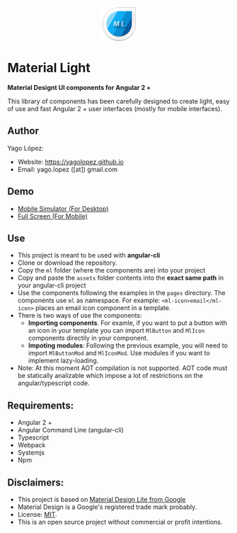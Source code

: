<div style="margin: auto; width: 81px;"><img src="src/assets/img/logo.png" style="margin: auto; width: 81px;"></div>

# Material Light

**Material Designt UI components for Angular 2 +**

This library of components has been carefully designed to create light, easy of use and fast Angular 2 + user interfaces
(mostly for mobile interfaces).

## Author

Yago López:

- Website: <a href="https://yagolopez.github.io" target="_blank">https://yagolopez.github.io</a>
- Email: yago.lopez ([at]) gmail.com

## Demo

<!-- - <a href="http://yagolopez.github.io/material-light/iframe/iframe.html" target="_blank">Desktop PC</a> -->
- <a href="http://mobt.me/Xf27" target="_blank">Mobile Simulator (For Desktop)</a>
- <a href="https://yagolopez.github.io/material-light/dist/index.html" target="_blank">Full Screen (For Mobile)</a>

## Use

- This project is meant to be used with **angular-cli**
- Clone or download the repository.
- Copy the `ml` folder (where the components are) into your project
- Copy and paste the `assets` folder contents into the **exact same path** in your angular-cli project
- Use the components following the examples in the `pages` directory. The components use `ml` as namespace. For example: `<ml-icon>email</ml-icon>` places an email icon component in a template.
- There is two ways of use the components:
  - **Importing components**. For examle, if you want to put a button with an icon in your template you can import `MlButton` and `MlIcon` components directily in your component.
  - **Impoting modules**: Following the previous example, you will need to import `MlButtonMod` and `MlIconMod`. Use modules if you want to implement lazy-loading.
- Note: At this moment AOT compilation is not supported.
AOT code must be statically analizable which impose a lot of restrictions on the angular/typescript code.

## Requirements:

- Angular 2 +
- Angular Command Line (angular-cli)
- Typescript
- Webpack
- Systemjs
- Npm

## Disclaimers:

- This project is based on <a href="http://getmdl.io" target="_blank">Material Design Lite from Google</a>
- Material Design is a Google's registered trade mark probably.
- License: <a href="LICENSE.txt">MIT</a>.
- This is an open source project without commercial or profit intentions.
